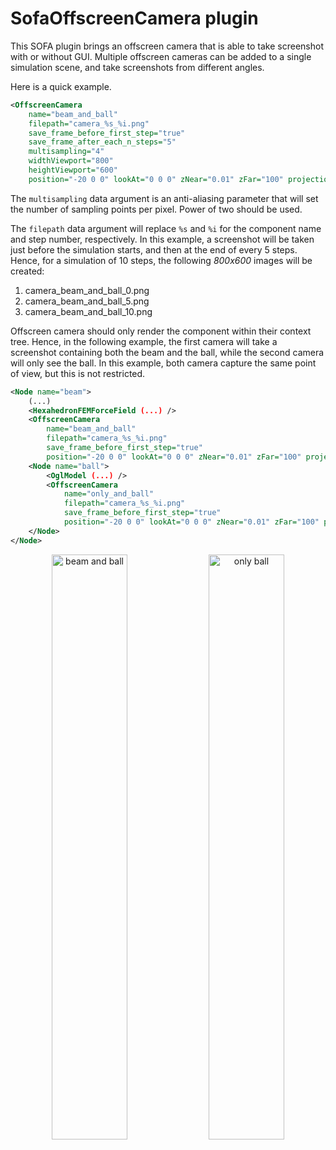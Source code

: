 # SofaOffscreenCamera plugin

This SOFA plugin brings an offscreen camera that is able to take screenshot with or without GUI.
Multiple offscreen cameras can be added to a single simulation scene, and take screenshots from
different angles. 

Here is a quick example. 
```xml
<OffscreenCamera 
    name="beam_and_ball"  
    filepath="camera_%s_%i.png" 
    save_frame_before_first_step="true" 
    save_frame_after_each_n_steps="5"
    multisampling="4"
    widthViewport="800"
    heightViewport="600"
    position="-20 0 0" lookAt="0 0 0" zNear="0.01" zFar="100" projectionType="1"/>
```

The `multisampling` data argument is an anti-aliasing parameter that will set the number of 
sampling points per pixel. Power of two should be used.

The `filepath` data argument will replace `%s` and `%i` for the component
name and step number, respectively. In this example, a screenshot will be taken just before
the simulation starts, and then at the end of every 5 steps. Hence, for a simulation of 10 steps,
the following _800x600_ images will be created:
1. camera_beam_and_ball_0.png
2. camera_beam_and_ball_5.png
3. camera_beam_and_ball_10.png

Offscreen camera should only render the component within their context tree. Hence, in the
following example, the first camera will take a screenshot containing both the beam and the
ball, while the second camera will only see the ball. In this example, both camera capture 
the same point of view, but this is not restricted.

```xml
<Node name="beam">
    (...)
    <HexahedronFEMForceField (...) />
    <OffscreenCamera
        name="beam_and_ball"
        filepath="camera_%s_%i.png"
        save_frame_before_first_step="true"
        position="-20 0 0" lookAt="0 0 0" zNear="0.01" zFar="100" projectionType="1"/>
    <Node name="ball">
        <OglModel (...) />
        <OffscreenCamera
            name="only_and_ball"
            filepath="camera_%s_%i.png"
            save_frame_before_first_step="true"
            position="-20 0 0" lookAt="0 0 0" zNear="0.01" zFar="100" projectionType="1"/>
    </Node>
</Node>
```

<div align="center">
  <img alt="beam and ball" src="https://user-images.githubusercontent.com/6951981/108219783-55683f00-7136-11eb-8ab9-6d288b6ea45b.png" width="49%">
  <img alt="only ball" src="https://user-images.githubusercontent.com/6951981/108220006-919b9f80-7136-11eb-9b15-6e531f874472.png" width="49%">
</div>
